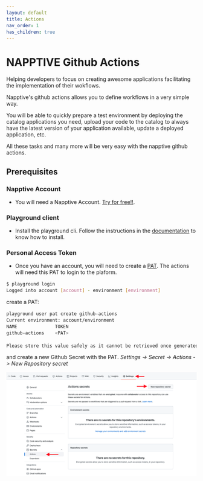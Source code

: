 ```yaml
---
layout: default
title: Actions
nav_order: 1
has_children: true
---
```


# NAPPTIVE Github Actions

Helping developers to focus on creating awesome applications facilitating the implementation of their wokflows.

Napptive's github actions allows you to define workflows in a very simple way.

You will be able to quickly prepare a test environment by deploying the catalog applications you need, upload your code to the catalog to always have the latest version of your application available, update a deployed application, etc.

All these tasks and many more will be very easy with the napptive github actions.

## Prerequisites

### Napptive Account

- You will need a Napptive Account. [Try for free!!](https://playground.napptive.dev).

### Playground client

- Install the playground cli. Follow the instructions in the [documentation](https://docs.napptive.com/playground/Installation.html) to know how to install.

### Personal Access Token

- Once you have an account, you will need to create a [PAT](https://docs.napptive.com/guides/Using_personal_access_tokens.html). The actions will need this PAT  to login to the plaform.

```bash
$ playground login
Logged into account [account] - environment [environment]
```

create a PAT:

```bash
playground user pat create github-actions
Current environment: account/environment
NAME              TOKEN
github-actions    <PAT>

Please store this value safely as it cannot be retrieved once generated. To login with this value,...
```

and create a new Github Secret with the PAT.
_Settings -> Secret -> Actions -> New Repository secret_

![GitHub Secret](./images/github-secret.png)
